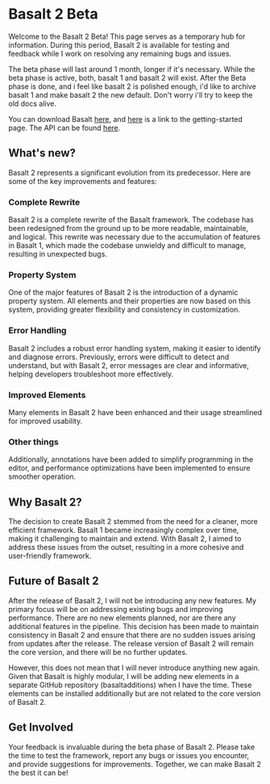 # Basalt 2 Beta

Welcome to the Basalt 2 Beta! This page serves as a temporary hub for information. During this period, Basalt 2 is available for testing and feedback while I work on resolving any remaining bugs and issues.

The beta phase will last around 1 month, longer if it's necessary. While the beta phase is active, both, basalt 1 and basalt 2 will exist. After the Beta phase is done, and i feel like basalt 2 is polished enough, i'd like to archive basalt 1 and make basalt 2 the new default. Don't worry i'll try to keep the old docs alive.

You can download Basalt [here](guides/download), and [here](guides/getting-started) is a link to the getting-started page. The API can be found [here](references/main).

## What's new?

Basalt 2 represents a significant evolution from its predecessor. Here are some of the key improvements and features:

### Complete Rewrite

Basalt 2 is a complete rewrite of the Basalt framework. The codebase has been redesigned from the ground up to be more readable, maintainable, and logical. This rewrite was necessary due to the accumulation of features in Basalt 1, which made the codebase unwieldy and difficult to manage, resulting in unexpected bugs.

### Property System

One of the major features of Basalt 2 is the introduction of a dynamic property system. All elements and their properties are now based on this system, providing greater flexibility and consistency in customization.

### Error Handling

Basalt 2 includes a robust error handling system, making it easier to identify and diagnose errors. Previously, errors were difficult to detect and understand, but with Basalt 2, error messages are clear and informative, helping developers troubleshoot more effectively.

### Improved Elements

Many elements in Basalt 2 have been enhanced and their usage streamlined for improved usability. 

### Other things

Additionally, annotations have been added to simplify programming in the editor, and performance optimizations have been implemented to ensure smoother operation.

## Why Basalt 2?

The decision to create Basalt 2 stemmed from the need for a cleaner, more efficient framework. Basalt 1 became increasingly complex over time, making it challenging to maintain and extend. With Basalt 2, I aimed to address these issues from the outset, resulting in a more cohesive and user-friendly framework.

## Future of Basalt 2

After the release of Basalt 2, I will not be introducing any new features. My primary focus will be on addressing existing bugs and improving performance. There are no new elements planned, nor are there any additional features in the pipeline. This decision has been made to maintain consistency in Basalt 2 and ensure that there are no sudden issues arising from updates after the release. The release version of Basalt 2 will remain the core version, and there will be no further updates.

However, this does not mean that I will never introduce anything new again. Given that Basalt is highly modular, I will be adding new elements in a separate GitHub repository (basaltadditions) when I have the time. These elements can be installed additionally but are not related to the core version of Basalt 2.

## Get Involved

Your feedback is invaluable during the beta phase of Basalt 2. Please take the time to test the framework, report any bugs or issues you encounter, and provide suggestions for improvements. Together, we can make Basalt 2 the best it can be!
